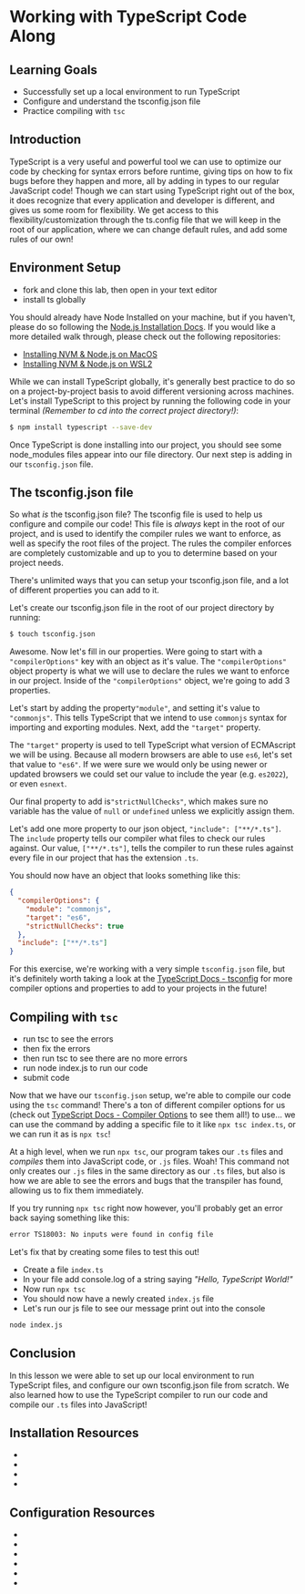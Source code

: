 # Working with TypeScript Code Along

## Learning Goals

- Successfully set up a local environment to run TypeScript
- Configure and understand the tsconfig.json file
- Practice compiling with `tsc`

## Introduction

TypeScript is a very useful and powerful tool we can use to optimize our code by
checking for syntax errors before runtime, giving tips on how to fix bugs before
they happen and more, all by adding in types to our regular JavaScript code!
Though we can start using TypeScript right out of the box, it does recognize
that every application and developer is different, and gives us some room for
flexibility. We get access to this flexibility/customization through the
ts.config file that we will keep in the root of our application, where we can
change default rules, and add some rules of our own!

## Environment Setup

- fork and clone this lab, then open in your text editor
- install ts globally

You should already have Node Installed on your machine, but if you haven't,
please do so following the [Node.js Installation Docs][]. If you would like a
more detailed walk through, please check out the following repositories:

- [Installing NVM & Node.js on MacOS][]
- [Installing NVM & Node.js on WSL2][]

While we can install TypeScript globally, it's generally best practice to do so
on a project-by-project basis to avoid different versioning across machines.
Let's install TypeScript to this project by running the following code in your
terminal _(Remember to cd into the correct project directory!)_:

```zsh
$ npm install typescript --save-dev
```

Once TypeScript is done installing into our project, you should see some
node_modules files appear into our file directory. Our next step is adding in
our `tsconfig.json` file.

## The tsconfig.json file

So what _is_ the tsconfig.json file? The tsconfig file is used to help us
configure and compile our code! This file is _always_ kept in the root of our
project, and is used to identify the compiler rules we want to enforce, as well
as specify the root files of the project. The rules the compiler enforces are
completely customizable and up to you to determine based on your project needs.

There's unlimited ways that you can setup your tsconfig.json file, and a lot of
different properties you can add to it.

Let's create our tsconfig.json file in the root of our project directory by
running:

```zsh
$ touch tsconfig.json
```

Awesome. Now let's fill in our properties. Were going to start with a
`"compilerOptions"` key with an object as it's value. The `"compilerOptions"`
object property is what we will use to declare the rules we want to enforce in
our project. Inside of the `"compilerOptions"` object, we're going to add 3
properties.

Let's start by adding the property`"module"`, and setting it's value to
`"commonjs"`. This tells TypeScript that we intend to use `commonjs` syntax for
importing and exporting modules. Next, add the `"target"` property.

The `"target"` property is used to tell TypeScript what version of ECMAscript we
will be using. Because all modern browsers are able to use `es6`, let's set that
value to `"es6"`. If we were sure we would only be using newer or updated
browsers we could set our value to include the year (e.g. `es2022`), or even
`esnext`.

Our final property to add is`"strictNullChecks"`, which makes sure no variable
has the value of `null` or `undefined` unless we explicitly assign them.

Let's add one more property to our json object, `"include": ["**/*.ts"]`. The
`include` property tells our compiler what files to check our rules against. Our
value, `["**/*.ts"]`, tells the compiler to run these rules against every file
in our project that has the extension `.ts`.

You should now have an object that looks something like this:

```json
{
  "compilerOptions": {
    "module": "commonjs",
    "target": "es6",
    "strictNullChecks": true
  },
  "include": ["**/*.ts"]
}
```

For this exercise, we're working with a very simple `tsconfig.json` file, but
it's definitely worth taking a look at the [TypeScript Docs - tsconfig][] for
more compiler options and properties to add to your projects in the future!

## Compiling with `tsc`

- run tsc to see the errors
- then fix the errors
- then run tsc to see there are no more errors
- run node index.js to run our code
- submit code

Now that we have our `tsconfig.json` setup, we're able to compile our code using
the `tsc` command! There's a ton of different compiler options for us (check out
[TypeScript Docs - Compiler Options][] to see them all!) to use... we can use
the command by adding a specific file to it like `npx tsc index.ts`, or we can
run it as is `npx tsc`!

At a high level, when we run `npx tsc`, our program takes our `.ts` files and
_compiles_ them into JavaScript code, or `.js` files. Woah! This command not
only creates our `.js` files in the same directory as our `.ts` files, but also
is how we are able to see the errors and bugs that the transpiler has found,
allowing us to fix them immediately.

If you try running `npx tsc` right now however, you'll probably get an error
back saying something like this:

```zsh
error TS18003: No inputs were found in config file
```

Let's fix that by creating some files to test this out!

- Create a file `index.ts`
- In your file add console.log of a string saying _"Hello, TypeScript World!"_
- Now run `npx tsc`
- You should now have a newly created `index.js` file
- Let's run our js file to see our message print out into the console

```zsh
node index.js
```

## Conclusion

In this lesson we were able to set up our local environment to run TypeScript
files, and configure our own tsconfig.json file from scratch. We also learned
how to use the TypeScript compiler to run our code and compile our `.ts` files
into JavaScript!

## Installation Resources

- [TypeScript Docs - Download TypeScript]: https://www.typescriptlang.org/download
- [Node.js Installation Docs]: https://nodejs.org/en/
- [Installing NVM & Node.js on MacOS]: https://github.com/learn-co-curriculum/phase-0-macos-env-nodejs
- [Installing NVM & Node.js on WSL2]: https://github.com/learn-co-curriculum/phase-0-wsl2-env-nodejs

## Configuration Resources

- [TypeScript Docs - tsconfig]: https://www.typescriptlang.org/tsconfig
- [TypeScript Docs - module]: https://www.typescriptlang.org/tsconfig#module
- [TypeScript Docs - target]: https://www.typescriptlang.org/tsconfig#target
- [TypeScript Docs - strictNullChecks]: https://www.typescriptlang.org/tsconfig#strictNullChecks
- [TypeScript Docs - include]: https://www.typescriptlang.org/tsconfig#include
- [TypeScript Docs - Compiler Options]: https://www.typescriptlang.org/docs/handbook/compiler-options.html
